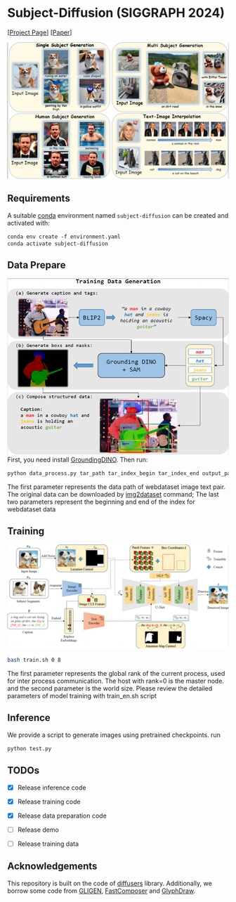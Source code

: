 # Subject-Diffusion (SIGGRAPH 2024)
 
[[Project Page](https://oppo-mente-lab.github.io/subject_diffusion/)] [[Paper](https://arxiv.org/abs/2307.11410)]

![](figures/banner.png)

## Requirements
A suitable [conda](https://conda.io/) environment named `subject-diffusion` can be created
and activated with:

```
conda env create -f environment.yaml
conda activate subject-diffusion
```

## Data Prepare 
![](figures/data_collection.png)
First, you need install [GroundingDINO](https://github.com/IDEA-Research/GroundingDINO/). Then run:
```bash
python data_process.py tar_path tar_index_begin tar_index_end output_path
```
The first parameter represents the data path of webdataset image text pair. The original data can be downloaded by [img2dataset](https://github.com/rom1504/img2dataset) command; The last two parameters represent the beginning and end of the index for webdataset data


## Training 
![](figures/model.png)

```bash
bash train.sh 0 8
```
The first parameter represents the global rank of the current process, used for inter process communication. The host with rank=0 is the master node.
and the second parameter is the world size. Please review the detailed parameters of model training
with train_en.sh script

## Inference

We provide a script to generate images using pretrained checkpoints. run
```bash
python test.py
```


## TODOs

- [x] Release inference code
- [x] Release training code
- [x] Release data preparation code
- [ ] Release demo
- [ ] Release training data


## Acknowledgements
This repository is built on the code of [diffusers](https://github.com/huggingface/diffusers) library.
Additionally, we borrow some code from [GLIGEN](https://github.com/gligen/GLIGEN), [FastComposer](https://github.com/mit-han-lab/fastcomposer) and [GlyphDraw](https://github.com/OPPO-Mente-Lab/GlyphDraw).
